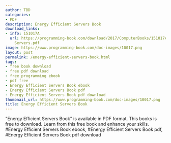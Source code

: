 ```yaml
---
author: TBD
categories:
- PDF
description: Energy Efficient Servers Book
download_links:
- info: 151017A
  url: https://programming-book.com/download/2017/ComputerBooks/151017A/Energy Efficient
    Servers.pdf
image: https://www.programming-book.com/doc-images/10017.png
layout: post
permalink: /energy-efficient-servers-book.html
tags:
- free book download
- free pdf download
- free programming ebook
- pdf free
- Energy Efficient Servers Book ebook
- Energy Efficient Servers Book pdf
- Energy Efficient Servers Book pdf download
thumbnail_url: https://www.programming-book.com/doc-images/10017.png
title: Energy Efficient Servers Book
---
```


 
<div class="item-desc text-justify">
  "Energy Efficient Servers Book" is available in PDF format. This books is free to download. Learn from this free book and enhance your skills.
  <br>
  #Energy Efficient Servers Book ebook, #Energy Efficient Servers Book pdf, #Energy Efficient Servers Book pdf download
</div>